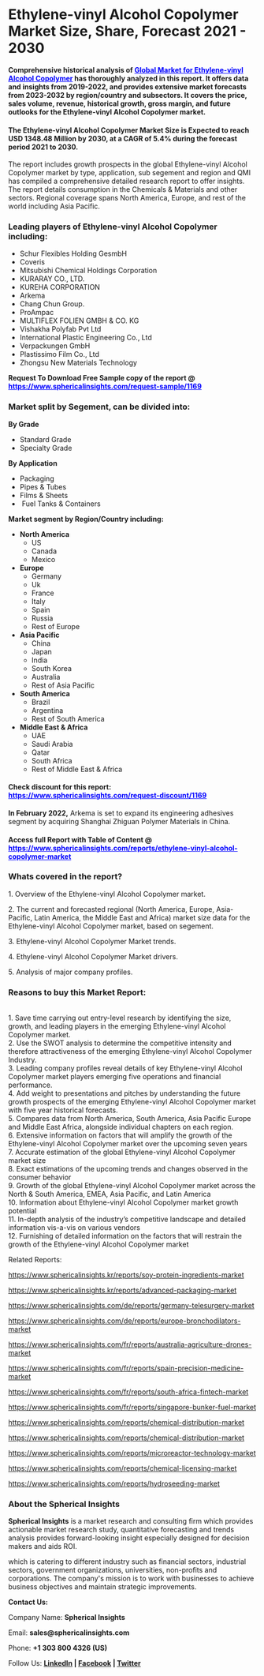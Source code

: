 <h1><strong>Ethylene-vinyl Alcohol Copolymer Market Size, Share, Forecast 2021 - 2030</strong></h1>
<p><strong>Comprehensive historical analysis of&nbsp;<span style="color: #0000ff;"><a style="color: #0000ff;" href="https://www.sphericalinsights.com/reports/ethylene-vinyl-alcohol-copolymer-market" target="_blank">Global Market for Ethylene-vinyl Alcohol Copolymer</a></span> has thoroughly analyzed in this report. It offers data and insights from 2019-2022, and provides extensive market forecasts from 2023-2032 by region/country and subsectors. It covers the price, sales volume, revenue, historical growth, gross margin, and future outlooks for the Ethylene-vinyl Alcohol Copolymer market.</strong></p>
<h4><strong>The Ethylene-vinyl Alcohol Copolymer Market Size is Expected to reach USD 1348.48 Million by 2030, at a CAGR of 5.4% during the forecast period 2021 to 2030.</strong></h4>
<p>The report includes growth prospects in the global Ethylene-vinyl Alcohol Copolymer market by type, application, sub segement and region and QMI has compiled a comprehensive detailed research report to offer insights. The report details consumption in the Chemicals &amp; Materials and other sectors. Regional coverage spans North America, Europe, and rest of the world including Asia Pacific.</p>
<h3><strong>Leading players of Ethylene-vinyl Alcohol Copolymer including:</strong></h3>
<ul>
<li>Schur Flexibles Holding GesmbH</li>
<li>Coveris</li>
<li>Mitsubishi Chemical Holdings Corporation</li>
<li>KURARAY CO., LTD.</li>
<li>KUREHA CORPORATION</li>
<li>Arkema</li>
<li>Chang Chun Group.</li>
<li>ProAmpac</li>
<li>MULTIFLEX FOLIEN GMBH &amp; CO. KG</li>
<li>Vishakha Polyfab Pvt Ltd</li>
<li>International Plastic Engineering Co., Ltd</li>
<li>Verpackungen GmbH</li>
<li>Plastissimo Film Co., Ltd</li>
<li>Zhongsu New Materials Technology</li>
</ul>
<p><strong>Request To Download Free Sample copy of the report @ <span style="color: #0000ff;"><a style="color: #0000ff;" href="https://www.sphericalinsights.com/request-sample/1169" target="_blank">https://www.sphericalinsights.com/request-sample/1169</a></span></strong></p>
<h3><strong>Market split by Segement, can be divided into:</strong></h3>
<p><strong>By Grade</strong></p>
<ul>
<li>Standard Grade</li>
<li>Specialty Grade</li>
</ul>
<p><strong>By Application</strong></p>
<ul>
<li>Packaging</li>
<li>Pipes &amp; Tubes</li>
<li>Films &amp; Sheets</li>
<li>&nbsp;Fuel Tanks &amp; Containers</li>
</ul>
<p><strong>Market segment by Region/Country including:</strong></p>
<ul>
<li><strong>North America</strong>
<ul>
<li>US</li>
<li>Canada</li>
<li>Mexico</li>
</ul>
</li>
<li><strong>Europe</strong>
<ul>
<li>Germany</li>
<li>Uk</li>
<li>France</li>
<li>Italy</li>
<li>Spain</li>
<li>Russia</li>
<li>Rest of Europe</li>
</ul>
</li>
<li><strong>Asia Pacific</strong>
<ul>
<li>China</li>
<li>Japan</li>
<li>India</li>
<li>South Korea</li>
<li>Australia</li>
<li>Rest of Asia Pacific</li>
</ul>
</li>
<li><strong>South America</strong>
<ul>
<li>Brazil</li>
<li>Argentina</li>
<li>Rest of South America</li>
</ul>
</li>
<li><strong>Middle East &amp; Africa</strong>
<ul>
<li>UAE</li>
<li>Saudi Arabia</li>
<li>Qatar</li>
<li>South Africa</li>
<li>Rest of Middle East &amp; Africa</li>
</ul>
</li>
</ul>
<h4>Check discount for this report: <span style="color: #0000ff;"><a style="color: #0000ff;" href="https://www.sphericalinsights.com/request-discount/1169" target="_blank">https://www.sphericalinsights.com/request-discount/1169</a></span></h4>
<p><strong>In February 2022,</strong> Arkema is set to expand its engineering adhesives segment by acquiring Shanghai Zhiguan Polymer Materials in China.</p>
<h4>Access full Report with Table of Content @ <span style="color: #0000ff;"><a style="color: #0000ff;" href="https://www.sphericalinsights.com/reports/ethylene-vinyl-alcohol-copolymer-market" target="_blank">https://www.sphericalinsights.com/reports/ethylene-vinyl-alcohol-copolymer-market</a></span></h4>
<h3><strong>Whats covered in the report?</strong></h3>
<p>1. Overview of the Ethylene-vinyl Alcohol Copolymer market.</p>
<p>2. The current and forecasted regional (North America, Europe, Asia-Pacific, Latin America, the Middle East and Africa) market size data for the Ethylene-vinyl Alcohol Copolymer market, based on segement.</p>
<p>3. Ethylene-vinyl Alcohol Copolymer Market trends.</p>
<p>4. Ethylene-vinyl Alcohol Copolymer Market drivers.</p>
<p>5. Analysis of major company profiles.</p>
<h3><strong>Reasons to buy this Market Report:</strong></h3>
<p><br /> 1. Save time carrying out entry-level research by identifying the size, growth, and leading players in the emerging Ethylene-vinyl Alcohol Copolymer market.<br /> 2. Use the SWOT analysis to determine the competitive intensity and therefore attractiveness of the emerging Ethylene-vinyl Alcohol Copolymer Industry.<br /> 3. Leading company profiles reveal details of key Ethylene-vinyl Alcohol Copolymer market players emerging five operations and financial performance.<br /> 4. Add weight to presentations and pitches by understanding the future growth prospects of the emerging Ethylene-vinyl Alcohol Copolymer market with five year historical forecasts.<br /> 5. Compares data from North America, South America, Asia Pacific Europe and Middle East Africa, alongside individual chapters on each region.<br /> 6. Extensive information on factors that will amplify the growth of the Ethylene-vinyl Alcohol Copolymer market over the upcoming seven years<br /> 7. Accurate estimation of the global Ethylene-vinyl Alcohol Copolymer market size <br /> 8. Exact estimations of the upcoming trends and changes observed in the consumer behavior <br /> 9. Growth of the global Ethylene-vinyl Alcohol Copolymer market across the North &amp; South America, EMEA, Asia Pacific, and Latin America<br /> 10. Information about Ethylene-vinyl Alcohol Copolymer market growth potential<br /> 11. In-depth analysis of the industry&rsquo;s competitive landscape and detailed information vis-a-vis on various vendors<br /> 12. Furnishing of detailed information on the factors that will restrain the growth of the Ethylene-vinyl Alcohol Copolymer market</p>
<p>Related Reports:</p>
<p><a href="https://www.sphericalinsights.kr/reports/soy-protein-ingredients-market">https://www.sphericalinsights.kr/reports/soy-protein-ingredients-market</a></p>
<p><a href="https://www.sphericalinsights.kr/reports/advanced-packaging-market">https://www.sphericalinsights.kr/reports/advanced-packaging-market</a></p>
<p><a href="https://www.sphericalinsights.com/de/reports/germany-telesurgery-market">https://www.sphericalinsights.com/de/reports/germany-telesurgery-market</a></p>
<p><a href="https://www.sphericalinsights.com/de/reports/europe-bronchodilators-market">https://www.sphericalinsights.com/de/reports/europe-bronchodilators-market</a></p>
<p><a href="https://www.sphericalinsights.com/fr/reports/australia-agriculture-drones-market">https://www.sphericalinsights.com/fr/reports/australia-agriculture-drones-market</a>&nbsp;</p>
<p><a href="https://www.sphericalinsights.com/fr/reports/spain-precision-medicine-market">https://www.sphericalinsights.com/fr/reports/spain-precision-medicine-market</a>&nbsp;</p>
<p><a href="https://www.sphericalinsights.com/fr/reports/south-africa-fintech-market">https://www.sphericalinsights.com/fr/reports/south-africa-fintech-market</a></p>
<p><a href="https://www.sphericalinsights.com/fr/reports/singapore-bunker-fuel-market">https://www.sphericalinsights.com/fr/reports/singapore-bunker-fuel-market</a></p>
<p><a href="https://www.sphericalinsights.com/reports/chemical-distribution-market">https://www.sphericalinsights.com/reports/chemical-distribution-market</a>&nbsp;</p>
<p><a href="https://www.sphericalinsights.com/reports/chemical-distribution-market">https://www.sphericalinsights.com/reports/chemical-distribution-market</a>&nbsp;</p>
<p><a href="https://www.sphericalinsights.com/reports/microreactor-technology-market">https://www.sphericalinsights.com/reports/microreactor-technology-market</a></p>
<p><a href="https://www.sphericalinsights.com/reports/chemical-licensing-market">https://www.sphericalinsights.com/reports/chemical-licensing-market</a></p>
<p><a href="https://www.sphericalinsights.com/reports/hydroseeding-market">https://www.sphericalinsights.com/reports/hydroseeding-market</a></p>
<h3><strong>About the Spherical Insights</strong></h3>
<p><strong>Spherical Insights</strong> is a market research and consulting firm which provides actionable market research study, quantitative forecasting and trends analysis provides forward-looking insight especially designed for decision makers and aids ROI.</p>
<p>which is catering to different industry such as financial sectors, industrial sectors, government organizations, universities, non-profits and corporations. The company's mission is to work with businesses to achieve business objectives and maintain strategic improvements.</p>
<p><strong>Contact Us:</strong></p>
<p>Company Name: <strong>Spherical Insights</strong></p>
<p>Email: <strong>sales@sphericalinsights.com</strong></p>
<p>Phone: <strong>+1 303 800 4326 (US)</strong></p>
<p>Follow Us: <strong><a href="https://www.linkedin.com/company/spherical-insight/"><u>LinkedIn</u></a> | <a href="https://www.facebook.com/sphericalinsights22"><u>Facebook</u></a> | <a href="https://twitter.com/SInsights_US"><u>Twitter</u></a></strong></p>
